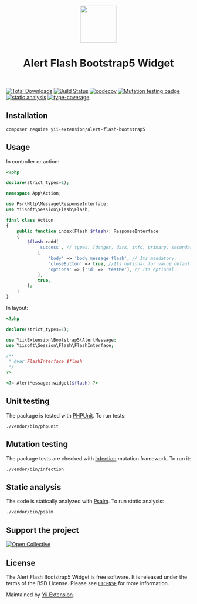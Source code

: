 <p align="center">
    <a href="https://github.com/yii-extension" target="_blank">
        <img src="https://lh3.googleusercontent.com/ehSTPnXqrkk0M3U-UPCjC0fty9K6lgykK2WOUA2nUHp8gIkRjeTN8z8SABlkvcvR-9PIrboxIvPGujPgWebLQeHHgX7yLUoxFSduiZrTog6WoZLiAvqcTR1QTPVRmns2tYjACpp7EQ=w2400" height="100px">
    </a>
    <h1 align="center">Alert Flash Bootstrap5 Widget</h1>
    <br>
</p>

[![Total Downloads](https://poser.pugx.org/yii-extension/alert-flash-bootstrap5/downloads.png)](https://packagist.org/packages/yii-extension/alert-flash-bootstrap5)
[![Build Status](https://github.com/yii-extension/alert-flash-bootstrap5/workflows/build/badge.svg)](https://github.com/yii-extension/alert-flash-bootstrap5/actions?query=workflow%3Abuild)
[![codecov](https://codecov.io/gh/yii-extension/alert-flash-bootstrap5/branch/master/graph/badge.svg?token=s48h3hIC46)](https://codecov.io/gh/yii-extension/alert-flash-bootstrap5)
[![Mutation testing badge](https://img.shields.io/endpoint?style=flat&url=https://badge-api.stryker-mutator.io/github.com/yii-extension/alert-flash-bootstrap5/master)](https://dashboard.stryker-mutator.io/reports/github.com/yii-extension/alert-flash-bootstrap5/master)
[![static analysis](https://github.com/yii-extension/alert-flash-bootstrap5/workflows/static%20analysis/badge.svg)](https://github.com/yii-extension/alert-flash-bootstrap5/actions?query=workflow%3A%22static+analysis%22)
[![type-coverage](https://shepherd.dev/github/yii-extension/alert-flash-bootstrap5/coverage.svg)](https://shepherd.dev/github/yii-extension/alert-flash-bootstrap5)

## Installation

```shell
composer require yii-extension/alert-flash-bootstrap5
```

## Usage

In controller or action:

```php
<?php

declare(strict_types=1);

namespace App\Action;

use Psr\Http\Message\ResponseInterface;
use Yiisoft\Session\Flash\Flash;

final class Action
{
    public function index(Flash $flash): ResponseInterface
    {
        $flash->add(
            'success', // types: [danger, dark, info, primary, secundary, success, warning]
            [
                'body' => 'body message flash', // Its mandatory.
                'closeButton' => true, //Its optional for value default true.
                'options' => ['id' => 'testMe'], // Its optional.
            ],
            true,
        );
    }
}
```

In layout:

```php
<?php

declare(strict_types=1);

use Yii\Extension\Bootstrap5\AlertMessage;
use Yiisoft\Session\Flash\FlashInterface;

/**
 * @var FlashInterface $flash
 */
?>

<?= AlertMessage::widget($flash) ?>
```

## Unit testing

The package is tested with [PHPUnit](https://phpunit.de/). To run tests:

```shell
./vendor/bin/phpunit
```

## Mutation testing

The package tests are checked with [Infection](https://infection.github.io/) mutation framework. To run it:

```shell
./vendor/bin/infection
```

## Static analysis

The code is statically analyzed with [Psalm](https://psalm.dev/docs). To run static analysis:

```shell
./vendor/bin/psalm
```

## Support the project

[![Open Collective](https://img.shields.io/badge/Open%20Collective-sponsor-7eadf1?logo=open%20collective&logoColor=7eadf1&labelColor=555555)](https://opencollective.com/yiisoft)

## License

The Alert Flash Bootstrap5 Widget is free software. It is released under the terms of the BSD License.
Please see [`LICENSE`](./LICENSE.md) for more information.

Maintained by [Yii Extension](https://github.com/yii-extension).
